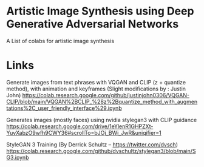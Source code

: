 # Artistic Image Synthesis using Deep Generative Adversarial Networks
A List of colabs for artistic image synthesis


# Links
Generate images from text phrases with VQGAN and CLIP (z + quantize method), with animation and keyframes (Slight modifications by : Justin John)
https://colab.research.google.com/github/justinjohn0306/VQGAN-CLIP/blob/main/VQGAN%2BCLIP_%28z%2Bquantize_method_with_augmentations%2C_user_friendly_interface%29.ipynb

Generates images (mostly faces) using nvidia stylegan3 with CLIP guidance
https://colab.research.google.com/drive/1eYlenR1GHPZXt-YuvXabzO9wfh9CWY36#scrollTo=bJOj_BWi_JwR&uniqifier=1

StyleGAN 3 Training (By Derrick Schultz – https://twitter.com/dvsch)
https://colab.research.google.com/github/dvschultz/stylegan3/blob/main/SG3.ipynb
